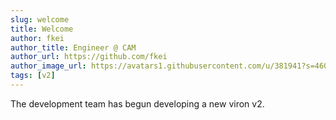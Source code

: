 ```yaml
---
slug: welcome
title: Welcome
author: fkei
author_title: Engineer @ CAM
author_url: https://github.com/fkei
author_image_url: https://avatars1.githubusercontent.com/u/381941?s=460&v=4
tags: [v2]
---
```


The development team has begun developing a new viron v2.